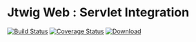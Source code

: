 # Jtwig Web : Servlet Integration

[![Build Status](https://travis-ci.org/jtwig/jtwig-web.svg?branch=master)](https://travis-ci.org/jtwig/jtwig-web)
[![Coverage Status](https://coveralls.io/repos/github/jtwig/jtwig-web/badge.svg?branch=master)](https://coveralls.io/github/jtwig/jtwig-web?branch=master)
[![Download](https://api.bintray.com/packages/jtwig/maven/jtwig-web/images/download.svg) ](https://bintray.com/jtwig/maven/jtwig-web/_latestVersion)
